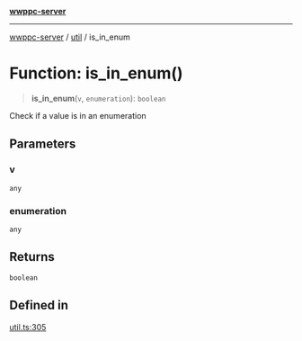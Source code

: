[**wwppc-server**](../../README.md)

***

[wwppc-server](../../modules.md) / [util](../README.md) / is\_in\_enum

# Function: is\_in\_enum()

> **is\_in\_enum**(`v`, `enumeration`): `boolean`

Check if a value is in an enumeration

## Parameters

### v

`any`

### enumeration

`any`

## Returns

`boolean`

## Defined in

[util.ts:305](https://github.com/WWPPC/WWPPC-server/blob/f21384f154c6e2184ddc59d99a3230ee362152e8/src/util.ts#L305)
